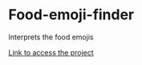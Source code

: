 # Food-emoji-finder
 Interprets the food emojis


 [Link to access the project](https://bhow4.csb.app/) 
